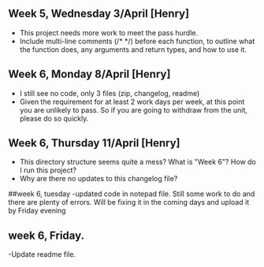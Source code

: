 
## Week 5, Wednesday 3/April [Henry]
- This project needs more work to meet the pass hurdle.
- Include multi-line comments (/* */) before each function, to outline what the function does, any arguments and return types, and how to use it.

## Week 6, Monday 8/April [Henry]
- I still see no code, only 3 files (zip, changelog, readme)
- Given the requirement for at least 2 work days per week, at this point you are unlikely to pass. So if you are going to withdraw from the unit, please do so quickly.

## Week 6, Thursday 11/April [Henry]
- This directory structure seems quite a mess? What is "Week 6"? How do I run this project? 
- Why are there no updates to this changelog file?

##week 6, tuesday 
-updated code in notepad file. Still some work to do and there are plenty of errors. Will be fixing it in the coming days and upload it by Friday evening

## week 6, Friday.
-Update readme file. 

